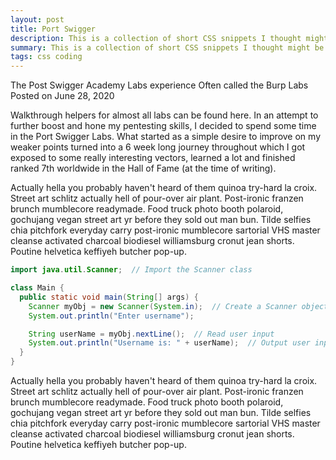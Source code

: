 ```yaml
---
layout: post
title: Port Swigger
description: This is a collection of short CSS snippets I thought might be useful for beginners
summary: This is a collection of short CSS snippets I thought might be useful for beginners.
tags: css coding
---
```


The Post Swigger Academy Labs experience
Often called the Burp Labs
Posted on June 28, 2020

Walkthrough helpers for almost all labs can be found here. In an attempt to further boost and hone my pentesting skills, I decided to spend some time in the Port Swigger Labs. What started as a simple desire to improve on my weaker points turned into a 6 week long journey throughout which I got exposed to some really interesting vectors, learned a lot and finished ranked 7th worldwide in the Hall of Fame (at the time of writing).



Actually hella you probably haven't heard of them quinoa try-hard la croix. Street art schlitz actually hell of pour-over air plant. Post-ironic franzen brunch mumblecore readymade. Food truck photo booth polaroid, gochujang vegan street art yr before they sold out man bun. Tilde selfies chia pitchfork everyday carry post-ironic mumblecore sartorial VHS master cleanse activated charcoal biodiesel williamsburg cronut jean shorts. Poutine helvetica keffiyeh butcher pop-up.

```java
import java.util.Scanner;  // Import the Scanner class

class Main {
  public static void main(String[] args) {
    Scanner myObj = new Scanner(System.in);  // Create a Scanner object
    System.out.println("Enter username");

    String userName = myObj.nextLine();  // Read user input
    System.out.println("Username is: " + userName);  // Output user input
  }
}

```

Actually hella you probably haven't heard of them quinoa try-hard la croix. Street art schlitz actually hell of pour-over air plant. Post-ironic franzen brunch mumblecore readymade. Food truck photo booth polaroid, gochujang vegan street art yr before they sold out man bun. Tilde selfies chia pitchfork everyday carry post-ironic mumblecore sartorial VHS master cleanse activated charcoal biodiesel williamsburg cronut jean shorts. Poutine helvetica keffiyeh butcher pop-up.
